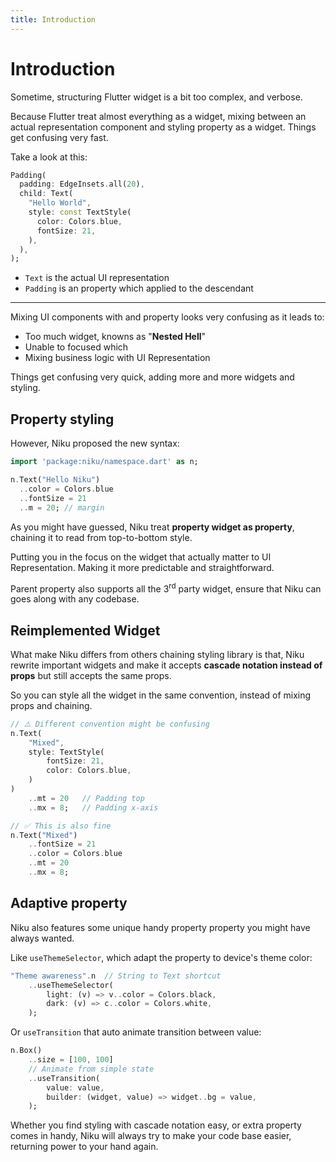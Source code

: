 ```yaml
---
title: Introduction
---
```

# Introduction
Sometime, structuring Flutter widget is a bit too complex, and verbose.

Because Flutter treat almost everything as a widget, mixing between an actual representation component and styling property as a widget. Things get confusing very fast.

Take a look at this:
```dart
Padding(
  padding: EdgeInsets.all(20),
  child: Text(
    "Hello World",
    style: const TextStyle(
      color: Colors.blue,
      fontSize: 21,
    ),
  ),
);
```

- `Text` is the actual UI representation
- `Padding` is an property which applied to the descendant

---
Mixing UI components with and property looks very confusing as it leads to:
- Too much widget, knowns as "**Nested Hell**"
- Unable to focused which 
- Mixing business logic with UI Representation

Things get confusing very quick, adding more and more widgets and styling.

## Property styling
However, Niku proposed the new syntax:
```dart
import 'package:niku/namespace.dart' as n;

n.Text("Hello Niku")
  ..color = Colors.blue
  ..fontSize = 21
  ..m = 20; // margin
```

As you might have guessed, Niku treat **property widget as property**, chaining it to read from top-to-bottom style.

Putting you in the focus on the widget that actually matter to UI Representation.
Making it more predictable and straightforward.

Parent property also supports all the 3<sup>rd</sup> party widget, ensure that Niku can goes along with any codebase.

## Reimplemented Widget
What make Niku differs from others chaining styling library is that, Niku rewrite important widgets and make it accepts **cascade notation instead of props** but still accepts the same props.


So you can style all the widget in the same convention, instead of mixing props and chaining.
```dart
// ⚠️ Different convention might be confusing
n.Text(
    "Mixed",
    style: TextStyle(
        fontSize: 21,
        color: Colors.blue,
    )
)
    ..mt = 20   // Padding top 
    ..mx = 8;   // Padding x-axis

// ✅ This is also fine
n.Text("Mixed")
    ..fontSize = 21
    ..color = Colors.blue
    ..mt = 20
    ..mx = 8;
```

## Adaptive property
Niku also features some unique handy property property you might have always wanted.

Like `useThemeSelector`, which adapt the property to device's theme color:
```dart
"Theme awareness".n  // String to Text shortcut
    ..useThemeSelector(
        light: (v) => v..color = Colors.black,
        dark: (v) => c..color = Colors.white,
    );
```

Or `useTransition` that auto animate transition between value:
```dart
n.Box()
    ..size = [100, 100]
    // Animate from simple state
    ..useTransition(
        value: value,
        builder: (widget, value) => widget..bg = value,
    );
```

Whether you find styling with cascade notation easy, or extra property comes in handy, Niku will always try to make your code base easier, returning power to your hand again.
